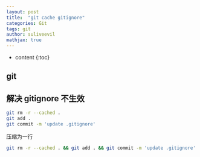 ```yaml
---
layout: post
title:  "git cache gitignore"
categories: Git
tags: git
author: suliveevil
mathjax: true
---
```


* content
{:toc}

## git

## 解决 gitignore 不生效

```bash
git rm -r --cached .
git add .
git commit -m 'update .gitignore'
```

压缩为一行

```bash
git rm -r --cached . && git add . && git commit -m 'update .gitignore'
```

